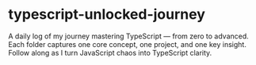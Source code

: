 # typescript-unlocked-journey
A daily log of my journey mastering TypeScript — from zero to advanced. Each folder captures one core concept, one project, and one key insight. Follow along as I turn JavaScript chaos into TypeScript clarity.
